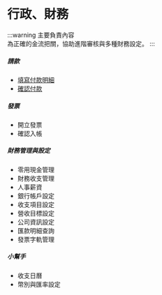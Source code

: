 # 行政、財務

:::warning 主要負責內容  
為正確的金流把關，協助進階審核與多種財務設定。
:::

##### **請款**

- [填寫付款明細](payment/detail)
- [確認付款](payment/done)

##### **發票**

- 開立發票
- 確認入帳

##### **財務管理與設定**

- 零用現金管理
- 財務收支管理
- 人事薪資
- 銀行帳戶設定
- 收支項目設定
- 營收目標設定
- 公司資訊設定
- 匯款明細查詢
- 發票字軌管理

##### **小幫手**

- 收支日曆
- 幣別與匯率設定
